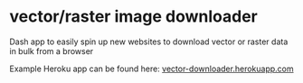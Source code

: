# vector/raster image downloader
Dash app to easily spin up new websites to download vector or raster data in bulk from a browser

Example Heroku app can be found here:
[vector-downloader.herokuapp.com](https://vector-downloader.herokuapp.com)
